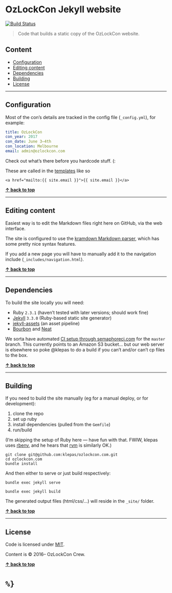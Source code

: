 OzLockCon Jekyll website
=============

[![Build Status](https://semaphoreci.com/api/v1/klepas/ozlockcon-com/branches/master/badge.svg)](https://semaphoreci.com/klepas/ozlockcon-com)

> Code that builds a static copy of the OzLockCon website.


## Content

* [Configuration](#configuration)
* [Editing content](#editing-content)
* [Dependencies](#dependencies)
* [Building](#building)
* [License](#license)


----------------------------------------------------------------------------------------------------------------------------------------------------------------

## Configuration

Most of the con’s details are tracked in the config file (`_config.yml`), for example:

```yaml
title: OzLockCon
con_year: 2017
con_date: June 3–4th
con_location: Melbourne
email: admin@ozlockcon.com
```

Check out what’s there before you hardcode stuff. (:

These are called in the [templates](https://jekyllrb.com/docs/templates/) like so

```liquid
<a href="mailto:{{ site.email }}">{{ site.email }}</a>
```


**[↑ back to top](#content)**

----------------------------------------------------------------------------------------------------------------------------------------------------------------

## Editing content

Easiest way is to edit the Markdown files right here on GitHub, via the web interface.

The site is configured to use the [kramdown Markdown parser](https://kramdown.gettalong.org/syntax.html), which has some pretty nice syntax features.

If you add a new page you will have to manually add it to the navigation include (`_includes/navigation.html`).


**[↑ back to top](#content)**

----------------------------------------------------------------------------------------------------------------------------------------------------------------

## Dependencies

To build the site locally you will need:

- Ruby `2.3.1` (haven’t tested with later versions; should work fine)
- [Jekyll](https://jekyllrb.com/) `3.3.0` (Ruby-based static site generator)
- [jekyll-assets](https://github.com/jekyll/jekyll-assets) (an asset pipeline)
- [Bourbon](http://bourbon.io/) and [Neat](http://neat.bourbon.io/)

We sorta have automated [CI setup through semaphoreci.com](https://semaphoreci.com/klepas/ozlockcon-com) for the `master` branch. This currently points to an Amazon S3 bucket... but our web server is elsewhere so poke @klepas to do a build if you can’t and/or can’t cp files to the box.


**[↑ back to top](#content)**

----------------------------------------------------------------------------------------------------------------------------------------------------------------

## Building

If you need to build the site manually (eg for a manual deploy, or for development):

1. clone the repo
2. set up ruby
3. install dependencies (pulled from the `Gemfile`)
4. run/build

(I’m skipping the setup of Ruby here — have fun with that. FWIW, klepas uses [rbenv](https://github.com/rbenv/rbenv), and he hears that [rvm](https://rvm.io/) is similarly OK.)

```shell
git clone git@github.com:klepas/ozlockcon.com.git
cd ozlockcon.com
bundle install
```

And then either to serve or just build respectively:

```shell
bundle exec jekyll serve
```

```shell
bundle exec jekyll build
```

The generated output files (html/css/…) will reside in the `_site/` folder.


**[↑ back to top](#content)**

----------------------------------------------------------------------------------------------------------------------------------------------------------------

## License

Code is licensed under [MIT](https://raw.githubusercontent.com/klepas/ozlockcon.com/master/LICENSE).

Content is © 2016– OzLockCon Crew.


**[↑ back to top](#content)**

# `%}`
